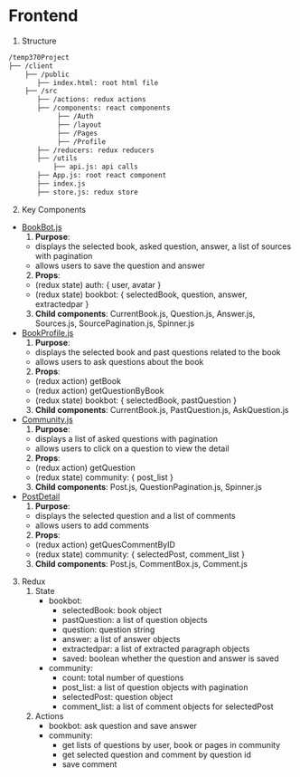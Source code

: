 # Frontend 
1. Structure
```bash
/temp370Project
├── /client
    ├── /public
       ├── index.html: root html file
    ├── /src
       ├── /actions: redux actions
       ├── /components: react components
            ├── /Auth
            ├── /layout
            ├── /Pages
            ├── /Profile
       ├── /reducers: redux reducers
       ├── /utils
           ├── api.js: api calls
       ├── App.js: root react component
       ├── index.js
       ├── store.js: redux store 
```

2. Key Components
- [BookBot.js](../client/src/components/Pages/BookBot/BookBot.js)
    1. **Purpose**: 
    - displays the selected book, asked question, answer, a list of sources with pagination
    - allows users to save the question and answer
    2. **Props**:
    - (redux state) auth: { user, avatar }
    - (redux state) bookbot: { selectedBook, question, answer, extractedpar }
    3. **Child components**: CurrentBook.js, Question.js, Answer.js, Sources.js, SourcePagination.js, Spinner.js
- [BookProfile.js](../client/src/components/Pages/BookProfile/BookProfile.js)
    1. **Purpose**: 
    - displays the selected book and past questions related to the book
    - allows users to ask questions about the book
    2. **Props**:
    - (redux action) getBook
    - (redux action) getQuestionByBook
    - (redux state) bookbot: { selectedBook, pastQuestion }
    3. **Child components**: CurrentBook.js, PastQuestion.js, AskQuestion.js
- [Community.js](../client/src/components/Pages/Community/Community.js)
    1. **Purpose**:
    - displays a list of asked questions with pagination
    - allows users to click on a question to view the detail
    2. **Props**:
    - (redux action) getQuestion
    - (redux state) community: { post_list }
    3. **Child components**: Post.js, QuestionPagination.js, Spinner.js
- [PostDetail](../client/src/components/Pages/PostDetail/PostDetail.js)
    1. **Purpose**:
    - displays the selected question and a list of comments
    - allows users to add comments
    2. **Props**:
    - (redux action) getQuesCommentByID
    - (redux state) community: { selectedPost, comment_list }
    3. **Child components**: Post.js, CommentBox.js, Comment.js

3. Redux
    1. State
        - bookbot: 
            - selectedBook: book object 
            - pastQuestion: a list of question objects
            - question: question string
            - answer: a list of answer objects
            - extractedpar: a list of extracted paragraph objects
            - saved: boolean whether the question and answer is saved
        - community:
            - count: total number of questions
            - post_list: a list of question objects with pagination
            - selectedPost: question object
            - comment_list: a list of comment objects for selectedPost
    2. Actions
        - bookbot: ask question and save answer
        - community: 
            - get lists of questions by user, book or pages in community
            - get selected question and comment by question id
            - save comment
